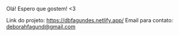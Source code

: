 Olá!
Espero que gostem! <3

Link do projeto: https://dbfagundes.netlify.app/
Email para contato: deborahfagund@gmail.com

